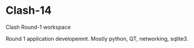 Clash-14
========

Clash Round-1 workspace

Round 1 application developemnt. Mostly python, QT, networking, sqlite3.
